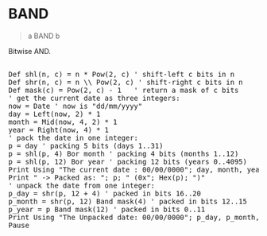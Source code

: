 # BAND

> a BAND b

Bitwise AND.

<pre>

Def shl(n, c) = n * Pow(2, c) ' shift-left c bits in n
Def shr(n, c) = n \\ Pow(2, c) ' shift-right c bits in n
Def mask(c) = Pow(2, c) - 1   ' return a mask of c bits
' get the current date as three integers:
now = Date ' now is "dd/mm/yyyy"
day = Left(now, 2) * 1
month = Mid(now, 4, 2) * 1
year = Right(now, 4) * 1
' pack the date in one integer:
p = day ' packing 5 bits (days 1..31)
p = shl(p, 4) Bor month ' packing 4 bits (months 1..12)
p = shl(p, 12) Bor year ' packing 12 bits (years 0..4095)
Print Using "The current date : 00/00/0000"; day, month, year;
Print " -> Packed as: "; p; " (0x"; Hex(p); ")"
' unpack the date from one integer:
p_day = shr(p, 12 + 4) ' packed in bits 16..20
p_month = shr(p, 12) Band mask(4) ' packed in bits 12..15
p_year = p Band mask(12) ' packed in bits 0..11
Print Using "The Unpacked date: 00/00/0000"; p_day, p_month, p_year;
Pause

</pre>

